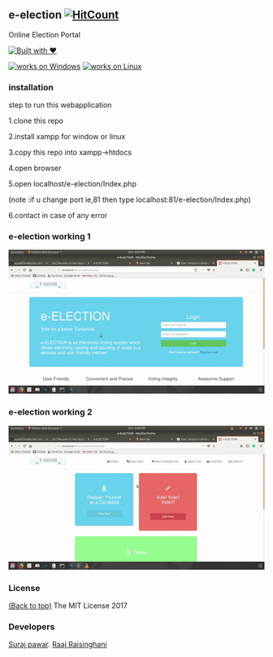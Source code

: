 ## e-election  [![HitCount](http://hits.dwyl.io/ssp4all/E-Election.svg)](http://hits.dwyl.io/ssp4all/E-Election)

Online Election Portal

[![Built with ❤](https://forthebadge.com/images/badges/built-with-love.svg)](https://forthebadge.com/#)

[![works on Windows](https://img.shields.io/badge/works%20on-Windows-blue.svg)](http://shields.io/#your-badge)
[![works on Linux](https://img.shields.io/badge/works%20on-Linux-green.svg)](http://shields.io/#your-badge)

### installation

step to run this webapplication

1.clone this repo

2.install xampp for window or linux

3.copy this repo into  xampp->htdocs

4.open browser

5.open localhost/e-election/Index.php

(note :if u change port ie,81 then type localhost:81/e-election/Index.php)

6.contact in case of any error

### e-election working 1
![Working on localhost](election-1.gif)

### e-election working 2
![Working on localhost](election-2.gif)


### License

[(Back to top)](#installation)
The MIT License 2017 

### Developers

[Suraj pawar](https://github.com/ssp4all).
[Raaj Raisinghani](https://github.com/raajr10)

